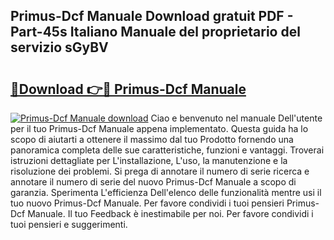 ## Primus-Dcf Manuale Download gratuit PDF - Part-45s Italiano Manuale del proprietario del servizio sGyBV

# <h2><a href="http://dfadfi.blite.top/?on=Primus-Dcf+Manuale">🔗Download 👉🔴 Primus-Dcf Manuale</a></h2>

[![Primus-Dcf Manuale download](https://i.imgur.com/lujVjoI.png)](http://dfadfi.blite.top/?on=Primus-Dcf+Manuale)
Ciao e benvenuto nel manuale Dell'utente per il tuo Primus-Dcf Manuale appena implementato. Questa guida ha lo scopo di aiutarti a ottenere il massimo dal tuo Prodotto fornendo una panoramica completa delle sue caratteristiche, funzioni e vantaggi. Troverai istruzioni dettagliate per L'installazione, L'uso, la manutenzione e la risoluzione dei problemi. Si prega di annotare il numero di serie ricerca e annotare il numero di serie del nuovo Primus-Dcf Manuale a scopo di garanzia. Sperimenta L'efficienza Dell'elenco delle funzionalità mentre usi il tuo nuovo Primus-Dcf Manuale. Per favore condividi i tuoi pensieri Primus-Dcf Manuale. Il tuo Feedback è inestimabile per noi. Per favore condividi i tuoi pensieri e suggerimenti.
